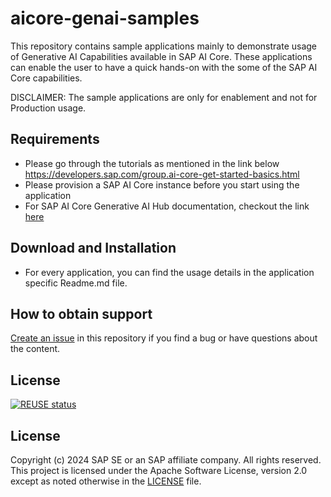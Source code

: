 # aicore-genai-samples
This repository contains sample applications mainly to demonstrate usage of Generative AI Capabilities available in SAP AI Core. These applications can enable the user to have a quick hands-on with the some of the SAP AI Core capabilities.

DISCLAIMER: The sample applications are only for enablement and not for Production usage.

## Requirements
* Please go through the tutorials as mentioned in the link below https://developers.sap.com/group.ai-core-get-started-basics.html
* Please provision a SAP AI Core instance before you start using the application
* For SAP AI Core Generative AI Hub documentation, checkout the link [here](https://help.sap.com/docs/sap-ai-core/sap-ai-core-service-guide/generative-ai-hub-in-sap-ai-core-7db524ee75e74bf8b50c167951fe34a5?locale=en-US)

## Download and Installation
* For every application, you can find the usage details in the application specific Readme.md file.

## How to obtain support
[Create an issue](https://github.com/SAP-samples/aicore-genai-samples/issues) in this repository if you find a bug or have questions about the content.

## License

[![REUSE status](https://api.reuse.software/badge/github.com/SAP-samples/aicore-genai-samples)](https://api.reuse.software/info/github.com/SAP-samples/aicore-genai-samples)

## License
Copyright (c) 2024 SAP SE or an SAP affiliate company. All rights reserved. This project is licensed under the Apache Software License, version 2.0 except as noted otherwise in the [LICENSE](LICENSE) file.
